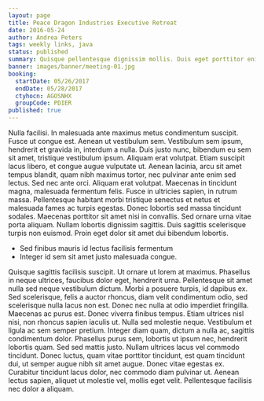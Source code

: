 ```yaml
---
layout: page
title: Peace Dragon Industries Executive Retreat
date: 2016-05-24
author: Andrea Peters
tags: weekly links, java
status: published
summary: Quisque pellentesque dignissim mollis. Duis eget porttitor enim, semper.
banner: images/banner/meeting-01.jpg
booking:
  startDate: 05/26/2017
  endDate: 05/28/2017
  ctyhocn: AGOSNHX
  groupCode: PDIER
published: true
---
```

Nulla facilisi. In malesuada ante maximus metus condimentum suscipit. Fusce ut congue est. Aenean ut vestibulum sem. Vestibulum sem ipsum, hendrerit et gravida in, interdum a nulla. Duis justo nunc, bibendum eu sem sit amet, tristique vestibulum ipsum. Aliquam erat volutpat. Etiam suscipit lacus libero, et congue augue vulputate ut. Aenean lacinia, arcu sit amet tempus blandit, quam nibh maximus tortor, nec pulvinar ante enim sed lectus.
Sed nec ante orci. Aliquam erat volutpat. Maecenas in tincidunt magna, malesuada fermentum felis. Fusce in ultricies sapien, in rutrum massa. Pellentesque habitant morbi tristique senectus et netus et malesuada fames ac turpis egestas. Donec lobortis sed massa tincidunt sodales. Maecenas porttitor sit amet nisi in convallis. Sed ornare urna vitae porta aliquam. Nullam lobortis dignissim sagittis. Duis sagittis scelerisque turpis non euismod. Proin eget dolor sit amet dui bibendum lobortis.

* Sed finibus mauris id lectus facilisis fermentum
* Integer id sem sit amet justo malesuada congue.

Quisque sagittis facilisis suscipit. Ut ornare ut lorem at maximus. Phasellus in neque ultrices, faucibus dolor eget, hendrerit urna. Pellentesque sit amet nulla sed neque vestibulum dictum. Morbi a posuere turpis, id dapibus ex. Sed scelerisque, felis a auctor rhoncus, diam velit condimentum odio, sed scelerisque nulla lacus non est. Donec nec nulla at odio imperdiet fringilla. Maecenas ac purus est. Donec viverra finibus tempus. Etiam ultrices nisl nisi, non rhoncus sapien iaculis ut. Nulla sed molestie neque.
Vestibulum et ligula ac sem semper pretium. Integer diam quam, dictum a nulla ac, sagittis condimentum dolor. Phasellus purus sem, lobortis ut ipsum nec, hendrerit lobortis quam. Sed sed mattis justo. Nullam ultrices lacus vel commodo tincidunt. Donec luctus, quam vitae porttitor tincidunt, est quam tincidunt dui, ut semper augue nibh sit amet augue. Donec vitae egestas ex. Curabitur tincidunt lacus dolor, nec commodo diam pulvinar ut. Aenean lectus sapien, aliquet ut molestie vel, mollis eget velit. Pellentesque facilisis nec dolor a aliquam.
